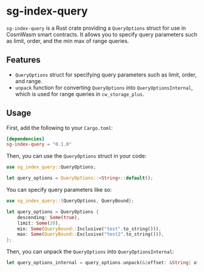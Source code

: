 # sg-index-query

`sg-index-query` is a Rust crate providing a `QueryOptions` struct for use in CosmWasm smart contracts.
It allows you to specify query parameters such as limit, order, and the min max of range queries.

## Features

- `QueryOptions` struct for specifying query parameters such as limit, order, and range.
- `unpack` function for converting `QueryOptions` into `QueryOptionsInternal`, which is used for range queries in `cw_storage_plus`.

## Usage

First, add the following to your `Cargo.toml`:

```toml
[dependencies]
sg-index-query = "0.1.0"
```

Then, you can use the `QueryOptions` struct in your code:

```rust
use sg_index_query::QueryOptions;

let query_options = QueryOptions::<String>::default();
```

You can specify query parameters like so:

```rust
use sg_index_query::{QueryOptions, QueryBound};

let query_options = QueryOptions {
    descending: Some(true),
    limit: Some(20),
    min: Some(QueryBound::Inclusive("test".to_string())),
    max: Some(QueryBound::Exclusive("test2".to_string())),
};
```

Then, you can unpack the `QueryOptions` into `QueryOptionsInternal`:

```rust
let query_options_internal = query_options.unpack(&|offset: &String| offset.to_string(), None, None);
```
